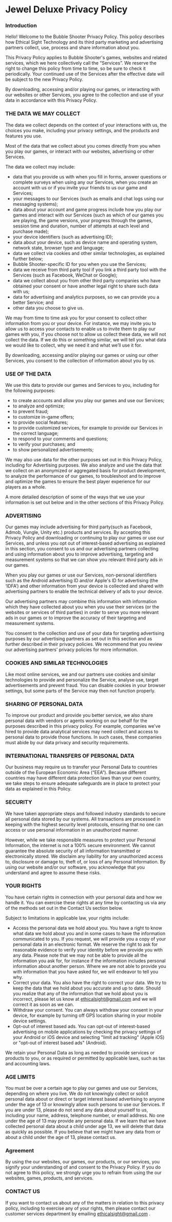 # Jewel Deluxe Privacy Policy


### Introduction

Hello! Welcome to the Bubble Shooter Privacy Policy. This policy describes how Ethical Sight Technology and its third party marketing and advertising partners collect, use, process and share information about you.

This Privacy Policy applies to Bubble Shooter's games, websites and related services, which we here collectively call the “Services”. We reserve the right to change this policy from time to time, so be sure to check it periodically. Your continued use of the Services after the effective date will be subject to the new Privacy Policy.

By downloading, accessing and/or playing our games, or interacting with our websites or other Services, you agree to the collection and use of your data in accordance with this Privacy Policy.

  

### THE DATA WE MAY COLLECT

The data we collect depends on the context of your interactions with us, the choices you make, including your privacy settings, and the products and features you use.

Most of the data that we collect about you comes directly from you when you play our games, or interact with our websites, advertising or other Services.

The data we collect may include:

-   data that you provide us with when you fill in forms, answer questions or complete surveys when using any our Services, when you create an account with us or if you invite your friends to us our game and Services;
-   your messages to our Services (such as emails and chat logs using our messaging systems);
-   data about your account and game progress include how you play our games and interact with our Services (such as which of our games you are playing, the game versions, your progress through the games, session time and duration, number of attempts at each level and purchase made);
-   your device identifiers (such as advertising ID);
-   data about your device, such as device name and operating system, network state, browser type and language;
-   data we collect via cookies and other similar technologies, as explained further below;
-   Bubble Shooter-specific ID for you when you use the Services;
-   data we receive from third party tool if you link a third party tool with the Services (such as Facebook, WeChat or Google);
-   data we collect about you from other third party companies who have obtained your consent or have another legal right to share such data with us;
-   data for advertising and analytics purposes, so we can provide you a better Service; and
-   other data you choose to give us.

We may from time to time ask you for your consent to collect other information from you or your device. For instance, we may invite you to allow us to access your contacts to enable us to invite them to play our games with you, if you choose not to allow us collect these data, we will not collect the data. If we do this or something similar, we will tell you what data we would like to collect, why we need it and what we’ll use it for.

By downloading, accessing and/or playing our games or using our other Services, you consent to the collection of information about you by us.

  

### USE OF THE DATA

We use this data to provide our games and Services to you, including for the following purposes:

-   to create accounts and allow you play our games and use our Services;
-   to analyze and optimize;
-   to prevent fraud;
-   to customize in-game offers;
-   to provide social features;
-   to provide customized services, for example to provide our Services in the correct language;
-   to respond to your comments and questions;
-   to verify your purchases; and
-   to show personalized advertisements;

We may also use data for the other purposes set out in this Privacy Policy, including for Advertising purposes. We also analyze and use the data that we collect on an anonymized or aggregated basis for product development, to analyze the performance of our games, to troubleshoot and to improve and optimize the games to ensure the best player experience for our players as a whole.

A more detailed description of some of the ways that we use your information is set out below and in the other sections of this Privacy Policy.

  

### ADVERTISING

Our games may include advertising for third party(such as Facebook, Admob, Vungle, Unity etc.) products and services. By accepting this Privacy Policy and downloading or continuing to play our games or use our Services, and unless you opt out of interest-based advertising as explained in this section, you consent to us and our advertising partners collecting and using information about you to improve advertising, targeting and measurement systems so that we can show you relevant third party ads in our games.

When you play our games or use our Services, non-personal identifiers such as the Android advertising ID and/or Apple's ID for advertising (the ‘IDFA’) and other information from your device is collected and shared with advertising partners to enable the technical delivery of ads to your device.

Our advertising partners may combine this information with information which they have collected about you when you use their services (or the websites or services of third parties) in order to serve you more relevant ads in our games or to improve the accuracy of their targeting and measurement systems.

You consent to the collection and use of your data for targeting advertising purposes by our advertising partners as set out in this section and as further described in their privacy policies. We recommend that you review our advertising partners’ privacy policies for more information.

  

### COOKIES AND SIMILAR TECHNOLOGIES

Like most online services, we and our partners use cookies and similar technologies to provide and personalize the Service, analyse use, target advertisements and prevent fraud. You can disable cookies in your browser settings, but some parts of the Service may then not function properly.

  

### SHARING OF PERSONAL DATA

To improve our product and provide you better service, we also share personal data with vendors or agents working on our behalf for the purposes described in this privacy policy. For example, companies we've hired to provide data analytical services may need collect and access to personal data to provide those functions. In such cases, these companies must abide by our data privacy and security requirements.

  

### INTERNATIONAL TRANSFERS OF PERSONAL DATA

Our business may require us to transfer your Personal Data to countries outside of the European Economic Area (“EEA”). Because different countries may have different data protection laws than your own country, we take steps to ensure adequate safeguards are in place to protect your data as explained in this Policy.

  

### SECURITY

We have taken appropriate steps and followed industry standards to secure all personal data stored by our systems. All transactions are processed in keeping with the highest security level protocols, ensuring that no one can access or use personal information in an unauthorized manner.

However, while we take responsible measures to protect your Personal Information, the internet is not a 100% secure environment. We cannot guarantee the absolute security of all information transmitted or electronically stored. We disclaim any liability for any unauthorized access to, disclosure or damage to, theft of, or loss of any Personal Information. By using our website and/or our software, you acknowledge that you understand and agree to assume these risks.

  

### YOUR RIGHTS

You have certain rights in connection with your personal data and how we handle it. You can exercise these rights at any time by contacting us via any of the methods set out in the Contact Us section below.

Subject to limitations in applicable law, your rights include:

-   Access the personal data we hold about you. You have a right to know what data we hold about you and in some cases to have the information communicated to you. If you request, we will provide you a copy of your personal data in an electronic format. We reserve the right to ask for reasonable evidence to verify your identity before we provide you with any data. Please note that we may not be able to provide all the information you ask for, for instance if the information includes personal information about another person. Where we are not able to provide you with information that you have asked for, we will endeavor to tell you why.
-   Correct your data. You also have the right to correct your data. We try to keep the data that we hold about you accurate and up to date. Should you realize that any of the information that we hold about you is incorrect, please let us know at  [ethicalsight@gmail.com](mailto:ethicalsight@gmail.com) and we will correct it as soon as we can.
-   Withdraw your consent. You can always withdraw your consent in your device, for example by turning off GPS location sharing in your mobile device settings.
-   Opt-out of interest based ads. You can opt-out of interest-based advertising on mobile applications by checking the privacy settings of your Android or iOS device and selecting "limit ad tracking" (Apple iOS) or "opt-out of interest based ads" (Android).

We retain your Personal Data as long as needed to provide services or products to you, or as required or permitted by applicable laws, such as tax and accounting laws.

  

### AGE LIMITS

You must be over a certain age to play our games and use our Services, depending on where you live. We do not knowingly collect or solicit personal data about or direct or target interest based advertising to anyone under the age of 13 or knowingly allow such persons to use our Services. If you are under 13, please do not send any data about yourself to us, including your name, address, telephone number, or email address. No one under the age of 13 may provide any personal data. If we learn that we have collected personal data about a child under age 13, we will delete that data as quickly as possible. If you believe that we might have any data from or about a child under the age of 13, please contact us.

  

### Agreement

By using the our websites, our games, our products, or our services, you signify your understanding of and consent to the Privacy Policy. If you do not agree to this policy, we strongly urge you to refrain from using the our websites, games, products, and services.

  

### CONTACT US

If you want to contact us about any of the matters in relation to this privacy policy, including to exercise any of your rights, then please contact our customer services department by emailing  [ethicalsight@gmail.com](mailto:ethicalsight@gmail.com) .
